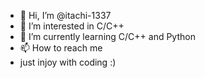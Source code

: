 - 👋 Hi, I’m @itachi-1337
- 👀 I’m interested in C/C++
- 🌱 I’m currently learning C/C++ and Python
- 📫 How to reach me
- just injoy with coding :)
